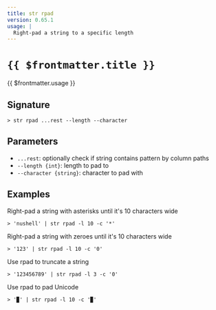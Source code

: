 ```yaml
---
title: str rpad
version: 0.65.1
usage: |
  Right-pad a string to a specific length
---
```


# <code>{{ $frontmatter.title }}</code>

<div style='white-space: pre-wrap;'>{{ $frontmatter.usage }}</div>

## Signature

```> str rpad ...rest --length --character```

## Parameters

 -  `...rest`: optionally check if string contains pattern by column paths
 -  `--length {int}`: length to pad to
 -  `--character {string}`: character to pad with

## Examples

Right-pad a string with asterisks until it's 10 characters wide
```shell
> 'nushell' | str rpad -l 10 -c '*'
```

Right-pad a string with zeroes until it's 10 characters wide
```shell
> '123' | str rpad -l 10 -c '0'
```

Use rpad to truncate a string
```shell
> '123456789' | str rpad -l 3 -c '0'
```

Use rpad to pad Unicode
```shell
> '▉' | str rpad -l 10 -c '▉'
```
